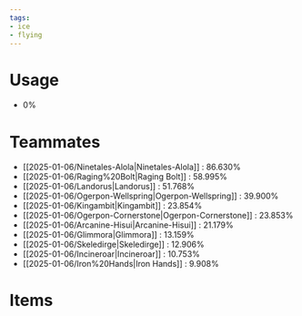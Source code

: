 ```yaml
---
tags:
- ice
- flying
---
```

# Usage
- 0%
# Teammates
- [[2025-01-06/Ninetales-Alola|Ninetales-Alola]] : 86.630%
- [[2025-01-06/Raging%20Bolt|Raging Bolt]] : 58.995%
- [[2025-01-06/Landorus|Landorus]] : 51.768%
- [[2025-01-06/Ogerpon-Wellspring|Ogerpon-Wellspring]] : 39.900%
- [[2025-01-06/Kingambit|Kingambit]] : 23.854%
- [[2025-01-06/Ogerpon-Cornerstone|Ogerpon-Cornerstone]] : 23.853%
- [[2025-01-06/Arcanine-Hisui|Arcanine-Hisui]] : 21.179%
- [[2025-01-06/Glimmora|Glimmora]] : 13.159%
- [[2025-01-06/Skeledirge|Skeledirge]] : 12.906%
- [[2025-01-06/Incineroar|Incineroar]] : 10.753%
- [[2025-01-06/Iron%20Hands|Iron Hands]] : 9.908%
# Items
